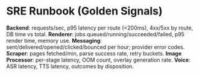 # SRE Runbook (Golden Signals)

**Backend**: requests/sec, p95 latency per route (<200ms), 4xx/5xx by route, DB time vs total.
**Renderer**: jobs queued/running/succeeded/failed, p95 render time, memory use.
**Messaging**: sent/delivered/opened/clicked/bounced per hour; provider error codes.
**Scraper**: pages fetched/min, parse success rate, retry buckets.
**Image Processor**: per-stage latency, OOM count, overlay generation rate.
**Voice**: ASR latency, TTS latency, outcomes by disposition.
